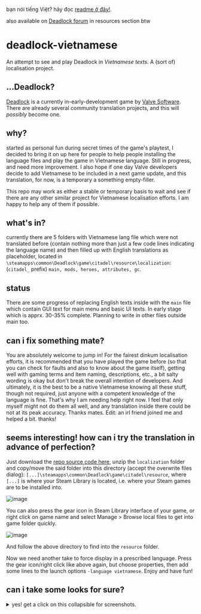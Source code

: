 bạn nói tiếng Việt? hãy đọc [readme ở đây!](https://github.com/Barnacl437/deadlock-vietnamese/blob/main/README-vi.md).

also available on [Deadlock forum](https://forums.playdeadlock.com/resources/vietnamese-localisation-b%E1%BA%A3n-%C4%91%E1%BB%8Ba-h%C3%B3a-ti%E1%BA%BFng-vi%E1%BB%87t.23/) in resources section btw

# deadlock-vietnamese
An attempt to see and play Deadlock in *Vietnamese texts*. A (sort of) localisation project.

## ...Deadlock? 
[Deadlock](https://store.steampowered.com/app/1422450) is a currently in-early-development game by [Valve Software](https://valvesoftware.com). There are already several community translation projects, and this will *possibly* become one.

## why? 
started as personal fun during secret times of the game's playtest, I decided to bring it on up here for people to help people installing the language files and play the game in Vietnamese language. Still in progress, and need more improvement. I also hope if one day Valve developers decide to add Vietnamese to be included in a next game update, and this translation, for now, is a temporary a something empty-filler.

This repo may work as either a stable or temporary basis to wait and see if there are any other similar project for Vietnamese localisation efforts. I am happy to help any of them if possible.

## what's in? 
currently there are 5 folders with Vietnamese lang file which were not translated before (contain nothing more than just a few code lines indicating the language name) and then filled up with English translations as placeholder, located in `\steamapps\common\Deadlock\game\citadel\resource\localization`: (`citadel_` prefix) `main, mods, heroes, attributes, gc`. 

## status
There are some progress of replacing English texts inside with the `main` file which contain GUI text for main menu and basic UI texts. In early stage which is apprx. 30-35% complete.  Planning to write in other files outside main too.

## can i fix something mate?
You are absolutely welcome to jump in! For the fairest dinkum localisation efforts, it is recommended that you have played the game before (so that you can check for faults and also to know about the game itself), getting well with gaming terms and item naming, descriptions, etc., a bit salty wording is okay but don't break the overall intention of developers. And ultimately, it is the best to be a native Vietnamese knowing all these stuff, though not required, just anyone with a competent knowledge of the language is fine. That's why I am needing help right now. I feel that only myself might not do them all well, and any translation inside there could be not at its peak accuracy. Thanks mates.
Edit: an irl friend joined me and helped a bit. thanks!

## seems interesting! how can i try the translation in advance of perfection?
Just download the [repo source code here](https://github.com/Barnacl437/deadlock-vietnamese/archive/refs/heads/main.zip), unzip the `localization` folder and copy/move the said folder into this directory (accept the overwrite files dialog): `[...]\steamapps\common\Deadlock\game\citadel\resource`, where `[...]` is where your Steam Library is located, i.e. where your Steam games are to be installed into.  

![image](https://github.com/user-attachments/assets/e2555dec-0f38-4d87-8cc8-023dcccefeb4)

You can also press the gear icon in Steam Library interface of your game, or right click on game name and select Manage > Browse local files to get into game folder quickly.

![image](https://github.com/user-attachments/assets/6d2e802d-6d76-4b0b-ab0b-820efa980da9)

And follow the above directory to find into the `resource` folder. 

Now we need another take to force display in a prescribed language. Press the gear icon/right click like above again, but choose properties, then add some lines to the launch options `-language vietnamese`. Enjoy and have fun! 

## can i take some looks for sure?
<details>
  <summary>yes! get a click on this collapsible for screenshots.</summary>
<hr>
  
  **Main menu** (as of 20/August)
  ![20240820190753_1](https://github.com/user-attachments/assets/5b2e6f85-a45a-447e-b7d9-5062ed392b39)

  **Settings/Graphics** (and things below, post-25/Aug)
  ![20240830221932_1](https://github.com/user-attachments/assets/41efdc98-e42f-48d3-8285-f12b54c1a277)

  **The Curiosity Store/Build** (note the untranslated items)
  ![20240829143042_1](https://github.com/user-attachments/assets/c6a659b1-1c5a-4901-a7a8-4c2858ec9369)

  **Some in-game stuff** 
  ![20240829142534_1](https://github.com/user-attachments/assets/9f30cb9b-46ab-4c37-92d9-02385ecb16f3)
  ![20240829142517_1](https://github.com/user-attachments/assets/cddd8c9d-2557-4f68-9361-2d8ab45d0b89)


  

</details>
<br>
